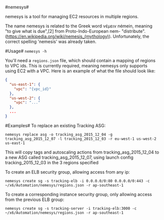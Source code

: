 #nemesys#

nemesys is a tool for managing EC2 resources in multiple regions.

The name nemesys is related to the Greek word νέμειν némein, meaning "to give what is due",[2] from Proto-Indo-European nem- "distribute". (https://en.wikipedia.org/wiki/nemesis_(mythology)). Unfortunately, the correct spelling 'nemesis' was already taken.

#Usage#
`nemesys -h`

You'll need a `regions.json` file, which should contain a mapping of regions to VPC ids. This is currently required, meaning nemesys only supports using EC2 with a VPC. Here is an example of what the file should look like:
```json
{
  "us-east-1": {
    "vpc": "{vpc_id}"
  },
  "us-west-2": {
    "vpc": "..."
  },
  ...
}
```

#Examples#
To replace an existing Tracking ASG:
```
nemesys replace asg -o tracking_asg_2015_12_04 -g tracking_asg_2015_12_07 -l tracking_2015_12_03 -r eu-west-1 us-west-2 us-east-1
```
This will copy tags and autoscaling actions from tracking_asg_2015_12_04 to a new ASG called tracking_asg_2015_12_07, using launch config tracking_2015_12_03 in the 3 regions specified

To create an ELB security group, allowing access from any ip:
```
nemesys create sg -s tracking-elb -i 0.0.0.0/0:80 0.0.0.0/0:443 -c ~/x6/Automation/nemesys/regions.json -r ap-southeast-1
```

To create a corresponding instance security group, only allowing access from the previous ELB group:
```
nemesys create sg -s tracking-server -i tracking-elb:3000 -c ~/x6/Automation/nemesys/regions.json -r ap-southeast-1
```
